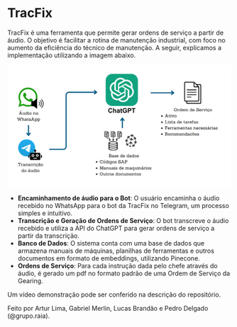 # TracFix
TracFix é uma ferramenta que permite gerar ordens de serviço a partir de áudio. O objetivo é facilitar a rotina de manutenção industrial, com foco no aumento da eficiência do técnico de manutenção. A seguir, explicamos a implementação utilizando a imagem abaixo. 

<img src="implementacao.png"/>

- **Encaminhamento de áudio para o Bot**: O usuário encaminha o áudio recebido no WhatsApp para o bot da TracFix no Telegram, um processo simples e intuitivo.
- **Transcrição e Geração de Ordens de Serviço**: O bot transcreve o áudio recebido e utiliza a API do ChatGPT para gerar ordens de serviço a partir da transcrição.
- **Banco de Dados**: O sistema conta com uma base de dados que armazena manuais de máquinas, planilhas de ferramentas e outros documentos em formato de embeddings, utilizando Pinecone.
- **Ordens de Serviço**: Para cada instrução dada pelo chefe através do áudio, é gerado um pdf no formato padrão de uma Ordem de Serviço da Gearing.

Um vídeo demonstração pode ser conferido na descrição do repositório.

Feito por Artur Lima, Gabriel Merlin, Lucas Brandão e Pedro Delgado (@grupo.raia).
